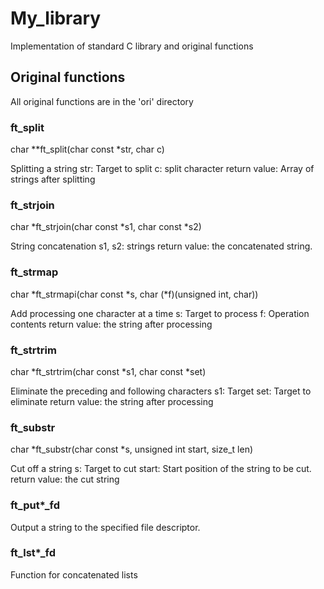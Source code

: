 # My_library

Implementation of standard C library and original functions

## Original functions

All original functions are in the 'ori' directory

### ft_split

char **ft_split(char const *str, char c)

Splitting a string
str: Target to split
c: split character
return value: Array of strings after splitting

### ft_strjoin

char *ft_strjoin(char const *s1, char const *s2)

String concatenation
s1, s2: strings
return value: the concatenated string.

### ft_strmap

char *ft_strmapi(char const *s, char (*f)(unsigned int, char))

Add processing one character at a time
s: Target to process
f: Operation contents
return value: the string after processing

### ft_strtrim

char *ft_strtrim(char const *s1, char const *set)

Eliminate the preceding and following characters
s1: Target
set: Target to eliminate
return value: the string after processing

### ft_substr

char *ft_substr(char const *s, unsigned int start, size_t len)

Cut off a string
s: Target to cut
start: Start position of the string to be cut.
return value: the cut string

### ft_put*_fd

Output a string to the specified file descriptor.

### ft_lst*_fd

Function for concatenated lists
